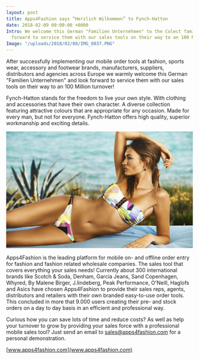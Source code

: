 ```yaml
---
layout: post
title: Apps4Fashion says “Herzlich Wilkommen”​ to Fynch-Hatton
date: 2018-02-09 00:00:00 +0000
Intro: We welcome this German "Familien Unternehmen" to the Colect family and look
  forward to service them with our sales tools on their way to an 100 Million turnover!
Image: "/uploads/2018/02/08/IMG_0037.PNG"
---
```

After successfully implementing our mobile order tools at fashion, sports wear, accessory and footwear brands, manufacturers, suppliers, distributors and agencies across Europe we warmly welcome this German "Familien Unternehmen" and look forward to service them with our sales tools on their way to an 100 Million turnover!

Fynch-Hatton stands for the freedom to live your own style. With clothing and accessories that have their own character. A diverse collection featuring attractive colours that are appropriate for any occasion. Made for every man, but not for everyone. Fynch-Hatton offers high quality, superior workmanship and exciting details.

![bikini lady](/uploads/2018/02/08/2015_resort_69_geo-148.geo-227.jpg "Example picture")

Apps4Fashion is the leading platform for mobile on- and offline order entry for fashion and fashion related wholesale companies. The sales tool that covers everything your sales needs! Currently about 300 international brands like Scotch & Soda, Denham, Garcia Jeans, Sand Copenhagen, Whyred, By Malene Birger, J.lindeberg, Peak Performance, O'Neill, Haglofs and Asics have chosen Apps4Fashion to provide their sales reps, agents, distributors and retailers with their own branded easy-to-use order tools. This concluded in more that 9.000 users creating their pre- and stock orders on a day to day basis in an efficient and professional way.

Curious how you can save lots of time and reduce costs? As well as help your turnover to grow by providing your sales force with a professional mobile sales tool? Just send an email to sales@apps4fashion.com for a personal demonstration.

[www.apps4fashion.com](www.apps4fashion.com)